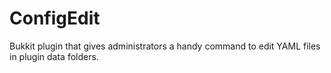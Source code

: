 ConfigEdit
==========

Bukkit plugin that gives administrators a handy command to edit YAML files in plugin data folders.
